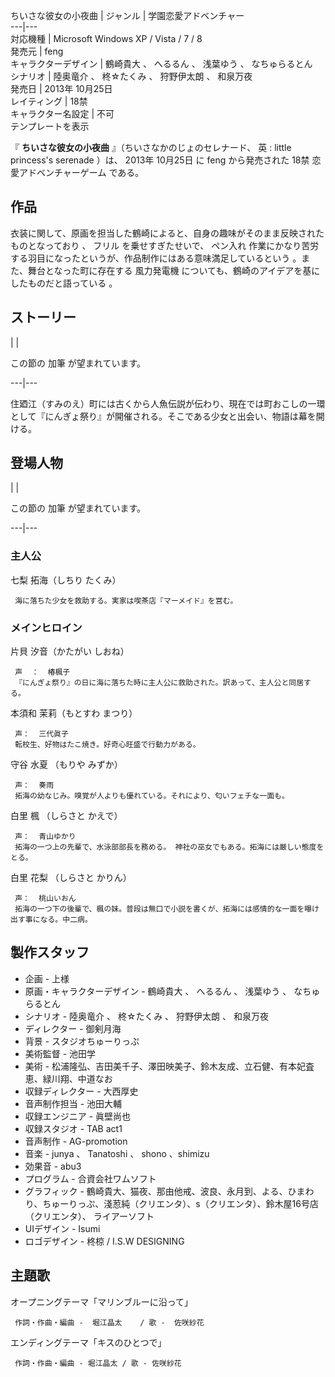 ちいさな彼女の小夜曲  |  ジャンル  |  学園恋愛アドベンチャー   
---|---  
対応機種  |  Microsoft Windows XP  /  Vista  /  7  /  8   
発売元  |  feng   
キャラクターデザイン  |  鶴崎貴大  、  へるるん  、  浅葉ゆう  、  なちゅらるとん   
シナリオ  |  陸奥竜介  、  柊☆たくみ  、  狩野伊太朗  、  和泉万夜   
発売日  |  2013年  10月25日   
レイティング  |  18禁   
キャラクター名設定  |  不可   
テンプレートを表示  
  
『 **ちいさな彼女の小夜曲** 』（ちいさなかのじょのセレナード、  英  :  little princess's serenade  ）は、
2013年  10月25日  に  feng  から発売された  18禁  恋愛アドベンチャーゲーム  である。

##  作品  

衣装に関して、原画を担当した鶴崎によると、自身の趣味がそのまま反映されたものとなっており    、  フリル  を乗せすぎたせいで、  ペン入れ
作業にかなり苦労する羽目になったというが、作品制作にはある意味満足しているという    。また、舞台となった町に存在する  風力発電機
についても、鶴崎のアイデアを基にしたものだと語っている    。

##  ストーリー  

|  | 

この節の  加筆  が望まれています。  
  
---|---  
  
住廼江（すみのえ）町には古くから人魚伝説が伝わり、現在では町おこしの一環として『にんぎょ祭り』が開催される。そこである少女と出会い、物語は幕を開ける。

##  登場人物  

|  | 

この節の  加筆  が望まれています。  
  
---|---  
  
###  主人公  

七梨 拓海（しちり たくみ）

     海に落ちた少女を救助する。実家は喫茶店『マーメイド』を営む。 

###  メインヒロイン  

片貝 汐音（かたがい しおね）

     声  ：  椿楓子 
     『にんぎょ祭り』の日に海に落ちた時に主人公に救助された。訳あって、主人公と同居する。 
本須和 茉莉（もとすわ まつり）

     声：  三代眞子 
     転校生、好物はたこ焼き。好奇心旺盛で行動力がある。 
守谷 水夏 （もりや みずか）

     声：  奏雨 
     拓海の幼なじみ。嗅覚が人よりも優れている。それにより、匂いフェチな一面も。 
白里 楓 （しらさと かえで）

     声：  青山ゆかり 
     拓海の一つ上の先輩で、水泳部部長を務める。 神社の巫女でもある。拓海には厳しい態度をとる。 
白里 花梨 （しらさと かりん）

     声：  桃山いおん 
     拓海の一つ下の後輩で、楓の妹。普段は無口で小説を書くが、拓海には感情的な一面を曝け出す事になる。中二病。 

##  製作スタッフ  

  * 企画 - 上様 
  * 原画・キャラクターデザイン -  鶴崎貴大  、  へるるん  、  浅葉ゆう  、  なちゅらるとん 
  * シナリオ -  陸奥竜介  、  柊☆たくみ  、  狩野伊太朗  、  和泉万夜 
  * ディレクター - 御剣月海 
  * 背景 - スタジオちゅーりっぷ 
  * 美術監督 - 池田学 
  * 美術 - 松浦隆弘、吉田美千子、澤田映美子、鈴木友成、立石健、有本妃査恵、緑川翔、中道なお 
  * 収録ディレクター - 大西厚史 
  * 音声制作担当 - 池田大輔 
  * 収録エンジニア - 眞壁尚也 
  * 収録スタジオ - TAB act1 
  * 音声制作 -  AG-promotion 
  * 音楽 -  junya  、  Tanatoshi  、  shono  、shimizu 
  * 効果音 -  abu3 
  * プログラム - 合資会社ワムソフト 
  * グラフィック - 鶴崎貴大、猫夜、那由他戒、波良、永月到、よる、ひまわり、ちゅーりっぷ、淺荵純（クリエンタ）、s（クリエンタ）、鈴木屋16号店（クリエンタ）、  ライアーソフト 
  * UIデザイン - Isumi 
  * ロゴデザイン - 柊椋 / I.S.W DESIGNING 

##  主題歌  

オープニングテーマ「マリンブルーに沿って」

     作詞・作曲・編曲 -  堀江晶太    / 歌 -  佐咲紗花 
エンディングテーマ「キスのひとつで」

     作詞・作曲・編曲 - 堀江晶太 / 歌 - 佐咲紗花 

